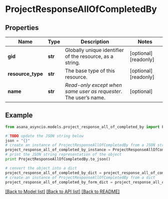 # ProjectResponseAllOfCompletedBy


## Properties

Name | Type | Description | Notes
------------ | ------------- | ------------- | -------------
**gid** | **str** | Globally unique identifier of the resource, as a string. | [optional] [readonly] 
**resource_type** | **str** | The base type of this resource. | [optional] [readonly] 
**name** | **str** | *Read-only except when same user as requester*. The user’s name. | [optional] 

## Example

```python
from asana_asyncio.models.project_response_all_of_completed_by import ProjectResponseAllOfCompletedBy

# TODO update the JSON string below
json = "{}"
# create an instance of ProjectResponseAllOfCompletedBy from a JSON string
project_response_all_of_completed_by_instance = ProjectResponseAllOfCompletedBy.from_json(json)
# print the JSON string representation of the object
print ProjectResponseAllOfCompletedBy.to_json()

# convert the object into a dict
project_response_all_of_completed_by_dict = project_response_all_of_completed_by_instance.to_dict()
# create an instance of ProjectResponseAllOfCompletedBy from a dict
project_response_all_of_completed_by_form_dict = project_response_all_of_completed_by.from_dict(project_response_all_of_completed_by_dict)
```
[[Back to Model list]](../README.md#documentation-for-models) [[Back to API list]](../README.md#documentation-for-api-endpoints) [[Back to README]](../README.md)


